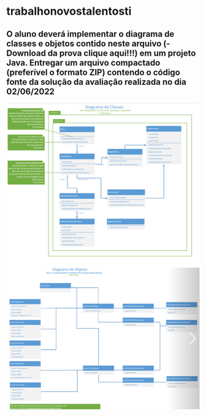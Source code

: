 # trabalhonovostalentosti

## O aluno deverá implementar o diagrama de classes e objetos contido neste arquivo (- Download da prova clique aqui!!!) em um projeto Java. Entregar um arquivo compactado (preferível o formato ZIP) contendo o código fonte da solução da avaliação realizada no dia 02/06/2022

<div align="center">
<img src="https://github.com/LuizMafraJNR/trabalhonovostalentosti/blob/master/Diagrama%20de%20Classes.png">
<img src="https://github.com/LuizMafraJNR/trabalhonovostalentosti/blob/master/DiagramadeClasses2.png">
</div>
